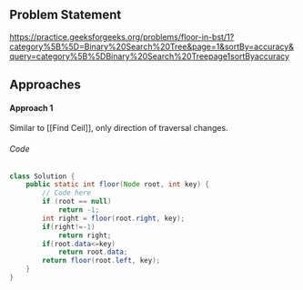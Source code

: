 ## Problem Statement
https://practice.geeksforgeeks.org/problems/floor-in-bst/1?category%5B%5D=Binary%20Search%20Tree&page=1&sortBy=accuracy&query=category%5B%5DBinary%20Search%20Treepage1sortByaccuracy

## Approaches
#### Approach 1
Similar to [[Find Ceil]], only direction of traversal changes.

###### Code
```java
class Solution {
    public static int floor(Node root, int key) {
        // Code here
        if (root == null) 
            return -1;
        int right = floor(root.right, key);
        if(right!=-1)
            return right;
        if(root.data<=key)
            return root.data;
        return floor(root.left, key);
    }
}
```